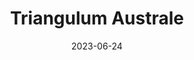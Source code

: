 ---
title: "Triangulum Australe"
cc-type: constellation
borders:
  - Apus
  - Ara
  - Circinus
  - Norma
date: 2023-06-24
hashtag: triangulum-australe
opposite:
  - Triangulum
subdivision-of:
  - southern celestial hemisphere
tags:
  - Triangle
  - Constellation
---